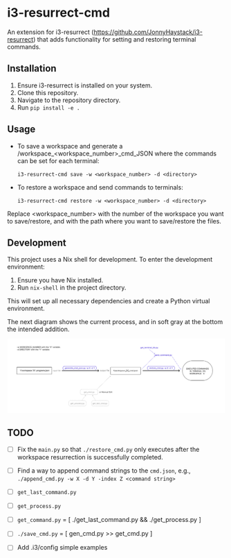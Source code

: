 # i3-resurrect-cmd

An extension for i3-resurrect (https://github.com/JonnyHaystack/i3-resurrect) that adds functionality for setting and restoring terminal commands.


## Installation

1. Ensure i3-resurrect is installed on your system.
2. Clone this repository.
3. Navigate to the repository directory.
4. Run `pip install -e .`

## Usage

- To save a workspace and generate a <directory>/workspace_<workspace_number>_cmd_JSON where the commands can be set for each terminal:
  ```
  i3-resurrect-cmd save -w <workspace_number> -d <directory>
  ```

- To restore a workspace and send commands to terminals:
  ```
  i3-resurrect-cmd restore -w <workspace_number> -d <directory>
  ```

Replace <workspace_number> with the number of the workspace you want to save/restore, and <directory> with the path where you want to save/restore the files.

## Development

This project uses a Nix shell for development. To enter the development environment:

1. Ensure you have Nix installed.
2. Run `nix-shell` in the project directory.

This will set up all necessary dependencies and create a Python virtual environment.


The next diagram shows the current process, and in soft gray at the bottom the intended addition.

![i3-resurrect-cmd Diagram](diagram_cmd.png)

## TODO

- [ ] Fix the `main.py` so that `./restore_cmd.py` only executes after the workspace resurrection is successfully completed.
- [ ] Find a way to append command strings to the `cmd.json`, e.g., `./append_cmd.py -w X -d Y -index Z <command string>`
- [ ] `get_last_command.py`
- [ ] `get_process.py`
- [ ] `get_command.py` = [ ./get_last_command.py && ./get_process.py ]  
- [ ] `./save_cmd.py` = [ gen_cmd.py >> get_cmd.py ]

- [ ] Add .i3/config simple examples
